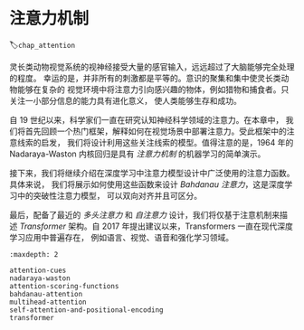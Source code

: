 # 注意力机制
:label:`chap_attention`

灵长类动物视觉系统的视神经接受大量的感官输入，远远超过了大脑能够完全处理的程度。
幸运的是，并非所有的刺激都是平等的。意识的聚集和集中使灵长类动物能够在复杂的
视觉环境中将注意力引向感兴趣的物体，例如猎物和捕食者。只关注一小部分信息的能力具有进化意义，
使人类能够生存和成功。

自 19 世纪以来，科学家们一直在研究认知神经科学领域的注意力。在本章中，
我们将首先回顾一个热门框架，解释如何在视觉场景中部署注意力。受此框架中的注意线索的启发，
我们将设计利用这些关注线索的模型。值得注意的是，1964 年的 Nadaraya-Waston 内核回归是具有
*注意力机制* 的机器学习的简单演示。

接下来，我们将继续介绍在深度学习中注意力模型设计中广泛使用的注意力函数。具体来说，
我们将展示如何使用这些函数来设计 *Bahdanau 注意力*，这是深度学习中的突破性注意力模型，
可以双向对齐并且可区分。

最后，配备了最近的 *多头注意力* 和 *自注意力* 设计，我们将仅基于注意机制来描述
*Transformer* 架构。自 2017 年提出建议以来，Transformers 一直在现代深度学习应用中普遍存在，
例如语言、视觉、语音和强化学习领域。

```toc
:maxdepth: 2

attention-cues
nadaraya-waston
attention-scoring-functions
bahdanau-attention
multihead-attention
self-attention-and-positional-encoding
transformer
```
